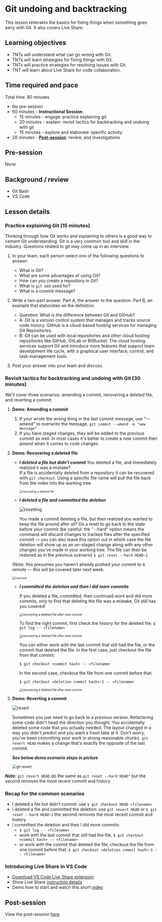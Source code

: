 # Git undoing and backtracking

This lesson reiterates the basics for fixing things when something goes awry with Git. It also covers Live Share.

## Learning objectives

* TNTs will understand what can go wrong with Git.
* TNTs will learn strategies for fixing things with Git.
* TNTs will practice strategies for resolving issues with Git.
* TNT will learn about Live Share for code collaboration.

## Time required and pace

Total time: 80 minutes

* No pre-session
* 60 minutes - **Instructional Session**
    * 15 minutes - engage: practice explaining git
    * 20 minutes - explain: revisit tactics for backtracking and undoing with git
    * 15 minutes - explore and elaborate: specific activity
* 20 minutes - [**Post-session**](https://github.com/tnt-summer-academy/Curriculum/wiki/%5BENG1.5%5D-Git-undoing-and-backtracking): review, and investigations

## Pre-session

None

## Background / review

* Git Bash
* VS Code

## Lesson details

### Practice explaining Git (15 minutes)

Thinking through how Git works and explaining to others is a good way to cement Git understanding. Git is a very common tool and skill in the industry. Questions related to git may come up in an interview.

1. In your team, each person select one of the following questions to answer:
    * What is Git?
    * What are some advantages of using Git?
    * How can you create a repository in Git?
    * What is `git add` used for?
    * What is a commit message?

2. Write a two-part answer. Part A, the answer to the question. Part B, an example that elaborates on the definition.
    * Question: What is the difference between Git and GitHub?
    * A: Git is a version control system that manages and tracks source code history. GitHub is a cloud-based hosting services for managing Git Repositories.
    * B: Git can be used with local repositories and other cloud hosting repositories like GitHub, GitLab or BitBucket. The cloud hosting services support Git and introduce more features that support team development life cycle, with a graphical user interface, control, and task-management tools.

3. Post your answer into your team and discuss.

### Revisit tactics for backtracking and undoing with Git (30 minutes)

We'll cover three scenarios: amending a commit, recovering a deleted file, and reverting a commit.

1. **Demo: Amending a commit**
    1. If your wrote the wrong thing in the last commit message, use "--amend" to overwrite the message. `git commit --amend -m "new message"`
    2. If you have staged changes, they will be added to the previous commit as well. In most cases it's better to create a new commit then amend when it comes to code changes.

2. **Demo: Recovering a deleted file**
    * ***I deleted a file but didn’t commit***
      You deleted a file, and immediately realized it was a mistake?  
      If a file is accidentally deleted from a repository it can be recovered with `git checkout`. Using a specific file name will pull the file back from the index into the working tree.

      <img src="./[ENG1.5]recovering-a-deleted-file.png" alt="recovering a deleted file" style="zoom:65%;" />


    * ***I deleted a file and committed the deletion***

        ![resetting](./[ENG1.5]-resetting.png)

        You made a commit deleting a file, but then realized you wanted to keep the file around after all? 
        Do a reset to go back to the state before your commit (be careful: the "--hard" option means the command will discard changes to tracked files after the specified commit — you can also leave this option out in which case the file deletion will show up as an un-staged change along with any other changes you’ve made in your working tree. The file can then be restored as in the previous scenario)
    `$ git reset --hard HEAD~1`

    (Note: this presumes you haven’t already pushed your commit to a remote — this will be covered later next week.

    <img src="./[ENG1.5]recovering-a-deleted-file-aftercommit.png" alt="hard rest" style="zoom:65%;" />

    * ***I committed the deletion and then I did more commits***

      If you deleted a file, committed, then continued work and did more commits, only to find that deleting the file was a mistake, Git still has you covered! 
      
      <img src="./[ENG1.5]recover-deleted-after-newcommit-p1.png" alt="recovering a deleted file after new commit" style="zoom:70%;" />
      
      To find the right commit, first check the history for the deleted file: `$ git log -- <filename>` 

      <img src="./[ENG1.5]-hash-for-needed-file.png" alt="recovering a deleted file after new commit" style="zoom:70%;" />

      You can either work with the last commit that still had the file, or the commit that deleted the file. In the first case, just checkout the file from that commit: 

      `$ git checkout <commit hash> -- <filename>`

      In the second case, checkout the file from one commit before that:

      `$ git checkout <deletion commit hash>~1 -- <filename>`

      <img src="./[ENG1.5]recover-deleted-after-newcommit-p2.png" alt="recovering a deleted file after new commit" style="zoom:70%;" />

3. **Demo: Reverting a commit**

   ![revert](./[ENG1.5]-revert.png)

    Sometimes you just need to go back to a previous version. Refactoring some code didn't head the direction you thought. You accidentally deleted some code that you actually needed. The layout changed in a way you didn't predict and you want a fresh take at it. Don't worry, you've been committing your work in strong reasonable chunks.
    `git revert HEAD` makes a change that's exactly the opposite of the last commit.

    ***See below demo scenario steps in picture***

    <img src="./[ENG1.5]gitRevert.png" alt="git revert" style="zoom:85%;" /> 

***Note:*** `git revert HEAD` do the same as `git reset --hard HEAD^` but the second removes the most recent commit and history

### Recap for the common scenarios
 * I deleted a file but didn’t commit: use `$ git checkout HEAD <filename>`
 * I deleted a file and committed the deletion: use `git revert HEAD` or `$ git reset --hard HEAD~1` the second removes the most recent commit and history
 * I committed the deletion and then I did more commits: 
    * `$ git log -- <filename>` 
    * work with the last commit that still had the file, `$ git checkout <commit hash> -- <filename>`
    * or work with the commit that deleted the file, checkout the file from one commit before that: `$ git checkout <deletion commit hash>~1 -- <filename>`

### Introducing Live Share in VS Code

* [Download VS Code Live Share extension](https://marketplace.visualstudio.com/items?itemName=MS-vsliveshare.vsliveshare-pack)
* Show Live Share [instruction details](https://github.com/tnt-summer-academy/Curriculum/blob/main/Reference/VSCode_Live_Share.md)
* Demo how to start and watch this short [video](https://www.youtube.com/watch?v=9QXwSg9-2qQ&feature=emb_title)

## Post-session

View the post-session [here](https://github.com/tnt-summer-academy/Curriculum/wiki/%5BENG1.5%5D-Git-undoing-and-backtracking)

